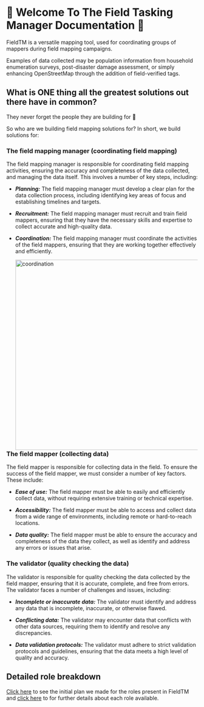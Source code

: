 # 🎉 Welcome To The Field Tasking Manager Documentation 🎉

FieldTM is a versatile mapping tool, used for coordinating groups
of mappers during field mapping campaigns.

Examples of data collected may be population information from
household enumeration surveys, post-disaster damage assessment,
or simply enhancing OpenStreetMap through the addition of
field-verified tags.

## What is ONE thing all the greatest solutions out there have in common?

They never forget the people they are building for 🤗

So who are we building field mapping solutions for? In short, we build solutions
for:

### The field mapping manager (coordinating field mapping)

The field mapping manager is responsible for coordinating field
mapping activities, ensuring the accuracy and completeness of the data
collected, and managing the data itself. This involves a number of key
steps, including:

- **_Planning:_** The field mapping manager must develop a clear plan
  for the data collection process, including identifying key areas of
  focus and establishing timelines and targets.

- **_Recruitment:_** The field mapping manager must recruit and train
  field mappers, ensuring that they have the necessary skills and
  expertise to collect accurate and high-quality data.

- **_Coordination:_** The field mapping manager must coordinate the activities
  of the field mappers, ensuring that they are working together
  effectively and efficiently.

  <img
      align="left"
      width="500px"
      src="https://user-images.githubusercontent.com/107098623/194864145-598d6212-9e0b-4c9d-ba90-92e5cd3fa488.png"
      alt="coordination"
    />

### The field mapper (collecting data)

The field mapper is responsible for collecting data in the field. To
ensure the success of the field mapper, we must consider a number of key
factors. These include:

- **_Ease of use:_** The field mapper must be able to easily and efficiently
  collect data, without requiring extensive training or technical
  expertise.

- **_Accessibility:_** The field mapper must be able to access and
  collect data from a wide range of environments, including remote or
  hard-to-reach locations.

- **_Data quality:_** The field mapper must be able to ensure the accuracy and
  completeness of the data they collect, as well as identify and address
  any errors or issues that arise.

### The validator (quality checking the data)

The validator is responsible for quality checking the data collected by
the field mapper, ensuring that it is accurate, complete, and free from
errors. The validator faces a number of challenges and issues, including:

- **_Incomplete or inaccurate data:_** The validator must identify and
  address any data that is incomplete, inaccurate, or otherwise flawed.

- **_Conflicting data:_** The validator may encounter data that
  conflicts with other data sources, requiring them to identify and
  resolve any discrepancies.

- **_Data validation protocols:_** The validator must adhere to strict
  validation protocols and guidelines, ensuring that the data meets a high
  level of quality and accuracy.

## Detailed role breakdown

[Click here][1] to see the initial plan we made for the roles present
in FieldTM and [click here][2] to for further details about each
role available.

[1]: https://miro.com/app/board/uXjVPX4XLcI=/?moveToWidget=3458764534814634286&cot=14
[2]: https://docs.fmtm.dev/manuals/user-types-explained
